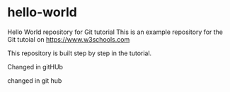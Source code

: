 # hello-world
Hello World repository for Git tutorial
This is an example repository for the Git tutoial on https://www.w3schools.com

This repository is built step by step in the tutorial.

Changed in gitHUb

changed in git hub
